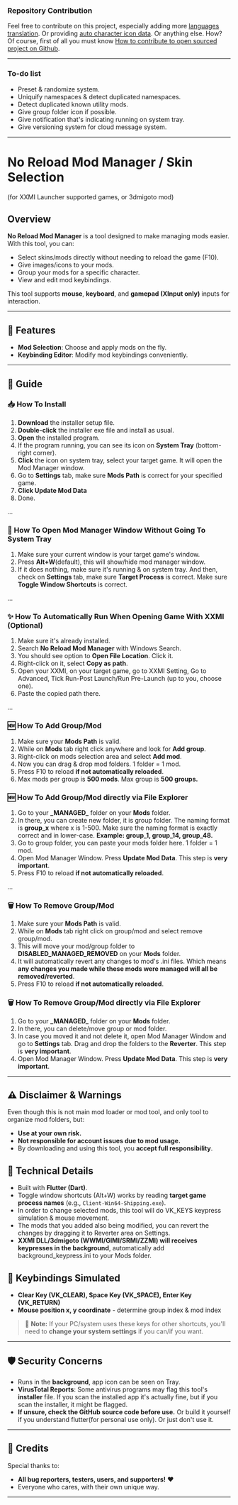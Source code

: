 ### Repository Contribution
Feel free to contribute on this project, especially adding more [languages translation](https://github.com/Aglglg/No-Reload-Mod-Manager/tree/main/assets/translations). Or providing [auto character icon data](https://github.com/Aglglg/No-Reload-Mod-Manager/tree/main/assets/cloud_data/auto_icon). Or anything else.
How? Of course, first of all you must know [How to contribute to open sourced project on Github](https://youtu.be/CML6vfKjQss).

---
### To-do list
- Preset & randomize system.
- Uniquify namespaces & detect duplicated namespaces.
- Detect duplicated known utility mods.
- Give group folder icon if possible.
- Give notification that's indicating running on system tray.
- Give versioning system for cloud message system.
---

# No Reload Mod Manager / Skin Selection
(for XXMI Launcher supported games, or 3dmigoto mod)

## Overview
**No Reload Mod Manager** is a tool designed to make managing mods easier. With this tool, you can:

- Select skins/mods directly without needing to reload the game (F10).
- Give images/icons to your mods.
- Group your mods for a specific character.
- View and edit mod keybindings.

This tool supports **mouse**, **keyboard**, and **gamepad (XInput only)** inputs for interaction.

---

## 🚀 Features
- **Mod Selection**: Choose and apply mods on the fly.
- **Keybinding Editor**: Modify mod keybindings conveniently.

---

## 📌 Guide

### 📥 How To Install
1. **Download** the installer setup file.
2. **Double-click** the installer exe file and install as usual.
4. **Open** the installed program.
5. If the program running, you can see its icon on **System Tray** (bottom-right corner).
6. **Click** the icon on system tray, select your target game. It will open the Mod Manager window.
7. Go to **Settings** tab, make sure **Mods Path** is correct for your specified game.
8. **Click Update Mod Data**
9. Done.

...

### 📜 How To Open Mod Manager Window Without Going To System Tray
1. Make sure your current window is your target game's window.
2. Press **Alt+W**(default), this will show/hide mod manager window.
3. If it does nothing, make sure it's running & on system tray. And then, check on **Settings** tab, make sure **Target Process** is correct. Make sure **Toggle Window Shortcuts** is correct.

...

### ✨ How To Automatically Run When Opening Game With XXMI (Optional)
1. Make sure it's already installed.
2. Search **No Reload Mod Manager** with Windows Search.
3. You should see option to **Open File Location**. Click it.
4. Right-click on it, select **Copy as path**.
5. Open your XXMI, on your target game, go to XXMI Setting, Go to Advanced, Tick Run-Post Launch/Run Pre-Launch (up to you, choose one).
6. Paste the copied path there.

...

### 🆕 How To Add Group/Mod
1. Make sure your **Mods Path** is valid.
2. While on **Mods** tab right click anywhere and look for **Add group**.
3. Right-click on mods selection area and select **Add mod**.
4. Now you can drag & drop mod folders. 1 folder = 1 mod.
5. Press F10 to reload **if not automatically reloaded**.
6. Max mods per group is **500 mods**. Max group is **500 groups.**
### 🆕 How To Add Group/Mod directly via File Explorer
1. Go to your **\_MANAGED\_** folder on your **Mods** folder.
2. In there, you can create new folder, it is group folder. The naming format is **group_x** where x is 1-500. Make sure the naming format is exactly correct and in lower-case. **Example: group_1, group_14, group_48.**
3. Go to group folder, you can paste your mods folder here. 1 folder = 1 mod.
4. Open Mod Manager Window. Press **Update Mod Data**. This step is **very important**.
5. Press F10 to reload **if not automatically reloaded**.

...

### 🗑️ How To Remove Group/Mod
1. Make sure your **Mods Path** is valid.
1. While on **Mods** tab right click on group/mod and select remove group/mod.
2. This will move your mod/group folder to **DISABLED_MANAGED_REMOVED** on your **Mods** folder.
3. It will automatically revert any changes to mod's .ini files. Which means **any changes you made while these mods were managed will all be removed/reverted**.
4. Press F10 to reload **if not automatically reloaded**.
### 🗑️ How To Remove Group/Mod directly via File Explorer
1. Go to your **\_MANAGED\_** folder on your **Mods** folder.
2. In there, you can delete/move group or mod folder.
3. In case you moved it and not delete it, open Mod Manager Window and go to **Settings** tab. Drag and drop the folders to the **Reverter**. This step is **very important**.
4. Open Mod Manager Window. Press **Update Mod Data**. This step is **very important**.

---

## ⚠️ Disclaimer & Warnings
Even though this is not main mod loader or mod tool, and only tool to organize mod folders, but:
- **Use at your own risk.**
- **Not responsible for account issues due to mod usage.**
- By downloading and using this tool, you **accept full responsibility**.

## 🔧 Technical Details
- Built with **Flutter (Dart)**.
- Toggle window shortcuts (Alt+W) works by reading **target game process names** (e.g., `Client-Win64-Shipping.exe`).
- In order to change selected mods, this tool will do VK_KEYS keypress simulation & mouse movement.
- The mods that you added also being modified, you can revert the changes by dragging it to Reverter area on Settings.
- **XXMI DLL/3dmigoto (WWMI/GIMI/SRMI/ZZMI) will receives keypresses in the background**, automatically add background_keypress.ini to your Mods folder.

## 🔑 Keybindings Simulated
- **Clear Key (VK_CLEAR), Space Key (VK_SPACE), Enter Key (VK_RETURN)**
- **Mouse position x, y coordinate** - determine group index & mod index

> 🛑 **Note:** If your PC/system uses these keys for other shortcuts, you'll need to **change your system settings** if you can/if you want.

---

## 🛡️ Security Concerns
- Runs in the **background**, app icon can be seen on Tray.
- **VirusTotal Reports**: Some antivirus programs may flag this tool's **installer** file. If you scan the installed app it's actually fine, but if you scan the installer, it might be flagged.
- **If unsure, check the GitHub source code before use.** Or build it yourself if you understand flutter(for personal use only). Or just don't use it.

---

## 🙏 Credits
Special thanks to:
- **All bug reporters, testers, users, and supporters!** ❤️
- Everyone who cares, with their own unique way.
---
